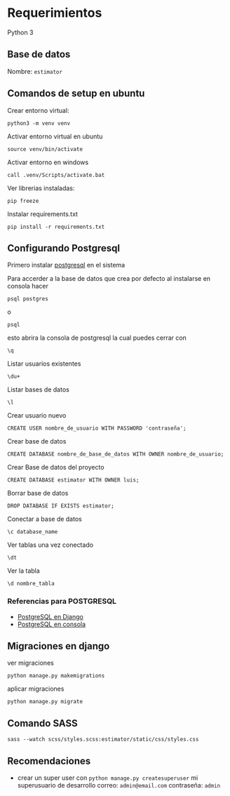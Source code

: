 # Requerimientos

Python 3

## Base de datos

Nombre: `estimator`

## Comandos de setup en ubuntu

Crear entorno virtual:

```shell
python3 -m venv venv
```

Activar entorno virtual en ubuntu

```shell
source venv/bin/activate
```

Activar entorno en windows

```shell
call .venv/Scripts/activate.bat
```

Ver librerias instaladas:

```shell
pip freeze
```

Instalar requirements.txt

```shell
pip install -r requirements.txt
```

## Configurando Postgresql

Primero instalar [postgresql](https://www.postgresql.org/download/) en el sistema

Para accerder a la base de datos que crea por defecto al instalarse en consola hacer

```shell
psql postgres
```

o

```shell
psql
```

esto abrira la consola de postgresql
la cual puedes cerrar con

```shell
\q
```

Listar usuarios existentes

```shell
\du+
```

Listar bases de datos

```shell
\l
```

Crear usuario nuevo

```shell
CREATE USER nombre_de_usuario WITH PASSWORD 'contraseña';
```

Crear base de datos

```shell
CREATE DATABASE nombre_de_base_de_datos WITH OWNER nombre_de_usuario;
```

Crear Base de datos del proyecto

```shell
CREATE DATABASE estimator WITH OWNER luis;
```

Borrar base de datos

```shell
DROP DATABASE IF EXISTS estimator;
```

Conectar a base de datos

```shell
\c database_name
```

Ver tablas una vez conectado

```shell
\dt
```

Ver la tabla

```shell
\d nombre_tabla
```

### Referencias para POSTGRESQL

- [PostgreSQL en Django](https://medium.com/agatha-codes/painless-postgresql-django-d4f03364989)
- [PostgreSQL en consola](https://www.godaddy.com/garage/how-to-install-postgresql-on-ubuntu-14-04/)

## Migraciones en django

ver migraciones

```shell
python manage.py makemigrations
```

aplicar migraciones

```shell
python manage.py migrate
```

## Comando SASS

```shell
sass --watch scss/styles.scss:estimator/static/css/styles.css
```

## Recomendaciones

- crear un super user con `python manage.py createsuperuser`
mi superusuario de desarrollo
correo: `admin@email.com`
contraseña: `admin`
